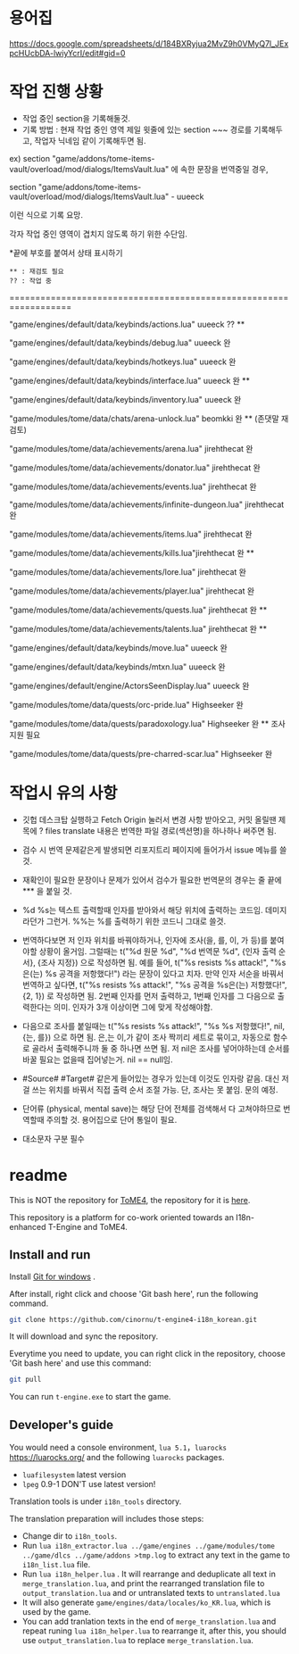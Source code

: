 # 용어집

https://docs.google.com/spreadsheets/d/184BXRyjua2MvZ9h0VMyQ7l_JExpcHUcbDA-lwiyYcrI/edit#gid=0

# 작업 진행 상황

* 작업 중인 section을 기록해둘것.
* 기록 방법 : 현재 작업 중인 영역 제일 윗줄에 있는 section ~~~ 경로를 기록해두고, 작업자 닉네임 같이 기록해두면 됨.

ex) section "game/addons/tome-items-vault/overload/mod/dialogs/ItemsVault.lua" 에 속한 문장을 번역중일 경우,

section "game/addons/tome-items-vault/overload/mod/dialogs/ItemsVault.lua" - uueeck

이런 식으로 기록 요망.

각자 작업 중인 영역이 겹치지 않도록 하기 위한 수단임.

*끝에 부호를 붙여서 상태 표시하기
```완 : 완료됨
** : 재검토 필요
?? : 작업 중
```

==================================================================

"game/engines/default/data/keybinds/actions.lua" uueeck ?? **

"game/engines/default/data/keybinds/debug.lua" uueeck 완

"game/engines/default/data/keybinds/hotkeys.lua" uueeck 완

"game/engines/default/data/keybinds/interface.lua" uueeck 완 **

"game/engines/default/data/keybinds/inventory.lua" uueeck 완

"game/modules/tome/data/chats/arena-unlock.lua" beomkki 완 ** (존댓말 재검토)

"game/modules/tome/data/achievements/arena.lua" jirehthecat 완

"game/modules/tome/data/achievements/donator.lua" jirehthecat 완

"game/modules/tome/data/achievements/events.lua" jirehthecat 완

"game/modules/tome/data/achievements/infinite-dungeon.lua" jirehthecat 완

"game/modules/tome/data/achievements/items.lua" jirehthecat 완

"game/modules/tome/data/achievements/kills.lua"jirehthecat 완 **

"game/modules/tome/data/achievements/lore.lua" jirehthecat 완

"game/modules/tome/data/achievements/player.lua" jirehthecat 완 

"game/modules/tome/data/achievements/quests.lua" jirehthecat 완 **

"game/modules/tome/data/achievements/talents.lua" jirehthecat 완 **

"game/engines/default/data/keybinds/move.lua" uueeck 완

"game/engines/default/data/keybinds/mtxn.lua" uueeck 완

"game/engines/default/engine/ActorsSeenDisplay.lua" uueeck 완

"game/modules/tome/data/quests/orc-pride.lua" Highseeker 완

"game/modules/tome/data/quests/paradoxology.lua" Highseeker 완 ** 조사 지원 필요

"game/modules/tome/data/quests/pre-charred-scar.lua" Highseeker 완

# 작업시 유의 사항

- 깃헙 데스크탑 실행하고 Fetch Origin 눌러서 변경 사항 받아오고, 커밋 올릴땐 제목에
? files translate
내용은 번역한 파일 경로(섹션명)을 하나하나 써주면 됨.

- 검수 시 번역 문제같은게 발생되면 리포지트리 페이지에 들어가서 issue 메뉴를 쓸것.

- 재확인이 필요한 문장이나 문제가 있어서 검수가 필요한 번역문의 경우는 줄 끝에 *** 을 붙일 것.

- %d %s는 텍스트 출력할때 인자를 받아와서 해당 위치에 출력하는 코드임. 데미지라던가 그런거. %%는 %를 출력하기 위한 코드니 그대로 쓸것.

- 번역하다보면 저 인자 위치를 바꿔야하거나, 인자에 조사(을, 를, 이, 가 등)를 붙여야할 상황이 올거임.
그럴때는
t("%d 원문 %d", "%d 번역문 %d", {인자 출력 순서}, {조사 지정})
으로 작성하면 됨.
예를 들어,
t("%s resists %s attack!", "%s은(는) %s 공격을 저항했다!")
라는 문장이 있다고 치자. 만약 인자 서순을 바꿔서 번역하고 싶다면,
t("%s resists %s attack!", "%s 공격을 %s은(는) 저항했다!", {2, 1})
로 작성하면 됨.
2번째 인자를 먼저 출력하고, 1번째 인자를 그 다음으로 출력한다는 의미. 인자가 3개 이상이면 그에 맞게 작성해야함.

- 다음으로 조사를 붙일때는
t("%s resists %s attack!", "%s %s 저항했다!", nil, {는, 를})
으로 하면 됨. 은,는 이,가 같이 조사 짝끼리 세트로 묶이고, 자동으로 함수로 골라서 출력해주니까 둘 중 하나면 쓰면 됨.
저 nil은 조사를 넣어야하는데 순서를 바꿀 필요는 없을때 집어넣는거.
nil == null임.

- #Source# #Target# 같은게 들어있는 경우가 있는데 이것도 인자랑 같음. 대신 저걸 쓰는 위치를 바꿔서 직접 출력 순서 조절 가능.
단, 조사는 못 붙임. 문의 예정.

- 단어류 (physical, mental save)는 해당 단어 전체를 검색해서 다 고쳐야하므로 번역할때 주의할 것.
용어집으로 단어 통일이 필요.

- 대소문자 구분 필수

# readme

This is NOT the repository for [ToME4](http://te4.org/), the repository for it is [here](https://git.net-core.org/tome/t-engine4).

This repository is a platform for co-work oriented towards an I18n-enhanced T-Engine and ToME4.

## Install and run

Install [Git for windows](https://git-scm.com/downloads) .

After install, right click and choose 'Git bash here', run the following command.

```bash
git clone https://github.com/cinornu/t-engine4-i18n_korean.git
```

It will download and sync the repository.

Everytime you need to update, you can right click in the repository, choose 'Git bash here' and use this command:

```bash
git pull
```

You can run `t-engine.exe` to start the game.

## Developer's guide

You would need a console environment, `lua 5.1`，`luarocks` <https://luarocks.org/> and the following `luarocks` packages.

* `luafilesystem` latest version
* `lpeg` 0.9-1 DON'T use latest version!

Translation tools is under `i18n_tools` directory.

The translation preparation will includes those steps:

* Change dir to `i18n_tools`.
* Run `lua i18n_extractor.lua ../game/engines ../game/modules/tome ../game/dlcs ../game/addons >tmp.log` to extract any text in the game to `i18n_list.lua` file.
* Run `lua i18n_helper.lua` . It will rearrange and deduplicate all text in  `merge_translation.lua`, and print the rearranged translation file to `output_translation.lua` and or untranslated texts to  `untranslated.lua`
* It will also generate `game/engines/data/locales/ko_KR.lua`, which is used by the game.
* You can add tranlation texts in the end of `merge_translation.lua` and repeat runing `lua i18n_helper.lua` to rearrange it, after this, you should use `output_translation.lua` to replace `merge_translation.lua`.
